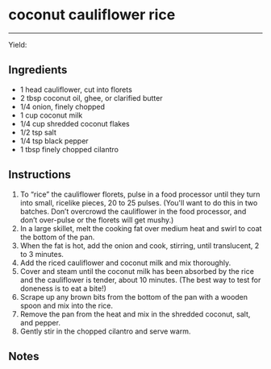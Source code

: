 # coconut cauliflower rice
---
Yield: 

## Ingredients
- 1 head cauliflower, cut into florets
- 2 tbsp coconut oil, ghee, or clarified butter
- 1/4 onion, finely chopped
- 1 cup coconut milk
- 1/4 cup shredded coconut flakes
- 1/2 tsp salt
- 1/4 tsp black pepper
- 1 tbsp finely chopped cilantro

## Instructions
1. To “rice” the cauliflower florets, pulse in a food processor until they turn into small, ricelike pieces, 20 to 25 pulses. (You'll want to do this in two batches. Don’t overcrowd the cauliflower in the food processor, and don’t over-pulse or the florets will get mushy.)
2. In a large skillet, melt the cooking fat over medium heat and swirl to coat the bottom of the pan.
3. When the fat is hot, add the onion and cook, stirring, until translucent, 2 to 3 minutes.
4. Add the riced cauliflower and coconut milk and mix thoroughly.
5. Cover and steam until the coconut milk has been absorbed by the rice and the cauliflower is tender, about 10 minutes. (The best way to test for doneness is to eat a bite!)
6. Scrape up any brown bits from the bottom of the pan with a wooden spoon and mix into the rice.
7. Remove the pan from the heat and mix in the shredded coconut, salt, and pepper.
8. Gently stir in the chopped cilantro and serve warm.

## Notes
